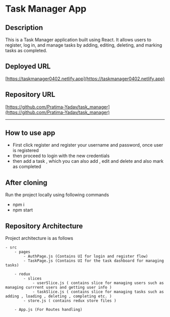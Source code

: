 # Task Manager App

## Description
This is a Task Manager application built using React. It allows users to register, log in, and manage tasks by adding, editing, deleting, and marking tasks as completed.

## Deployed URL
[https://taskmanager0402.netlify.app](https://taskmanager0402.netlify.app)


## Repository URL
[https://github.com/Pratima-Yadav/task_manager](https://github.com/Pratima-Yadav/task_manager)


---
## How to use app

- First click register and register your username and password, once user is registered
- then proceed to login with the new credentials
- then add a task , which you can also add , edit and delete and also mark as completed



## After cloning
Run the project locally using following commands

- npm i
- npm start


## Repository Architecture
Project architecture is as follows

    - src
        - pages
            - AuthPage.js (Contains UI for login and register flow)
            - TaskPage.js (Contains UI for the task dashboard for managing tasks)

        - redux
            - slices 
                - userSlice.js ( contains slice for managing users such as managing currrent users and getting user info )
                - taskSlice.js ( contains slice for managing tasks such as adding , loading , deleting , completing etc. )
            - store.js ( contains redux store files )
        
        - App.js (For Routes handling)
        



